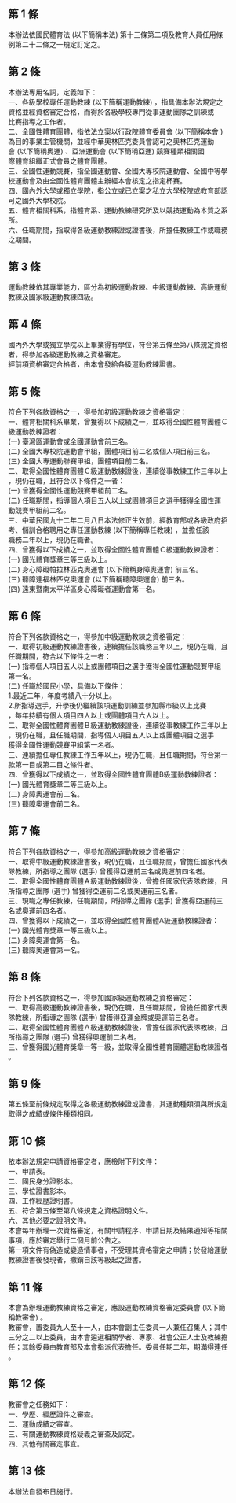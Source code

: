 第 1 條
-------
本辦法依國民體育法 (以下簡稱本法) 第十三條第二項及教育人員任用條  
例第二十二條之一規定訂定之。

第 2 條
-------
本辦法專用名詞，定義如下：  
一、各級學校專任運動教練 (以下簡稱運動教練) ，指具備本辦法規定之  
    資格並經資格審定合格，而得於各級學校專門從事運動團隊之訓練或  
    比賽指導之工作者。  
二、全國性體育團體，指依法立案以行政院體育委員會 (以下簡稱本會 )  
    為目的事業主管機關，並經中華奧林匹克委員會認可之奧林匹克運動  
    會 (以下簡稱奧運) 、亞洲運動會 (以下簡稱亞運) 競賽種類相關國  
    際體育組織正式會員之體育團體。  
三、全國性運動競賽，指全國運動會、全國大專校院運動會、全國中等學  
    校運動會及由全國性體育團體主辦經本會核定之指定杯賽。  
四、國內外大學或獨立學院，指公立或已立案之私立大學校院或教育部認  
    可之國外大學校院。  
五、體育相關科系，指體育系、運動教練研究所及以競技運動為本質之系  
    所。  
六、任職期間，指取得各級運動教練證或證書後，所擔任教練工作或職務  
    之期間。

第 3 條
-------
運動教練依其專業能力，區分為初級運動教練、中級運動教練、高級運動  
教練及國家級運動教練四級。

第 4 條
-------
國內外大學或獨立學院以上畢業得有學位，符合第五條至第八條規定資格  
者，得參加各級運動教練之資格審定。  
經前項資格審定合格者，由本會發給各級運動教練證書。

第 5 條
-------
符合下列各款資格之一，得參加初級運動教練之資格審定：  
一、體育相關科系畢業，曾獲得以下成績之一，並取得全國性體育團體Ｃ  
    級運動教練證者：  
 (一) 臺灣區運動會或全國運動會前三名。  
 (二) 全國大專校院運動會甲組，團體項目前二名或個人項目前三名。  
 (三) 全國大專運動聯賽甲組，團體項目前二名。  
二、取得全國性體育團體Ｃ級運動教練證後，連續從事教練工作三年以上  
    ，現仍在職，且符合以下條件之一者：  
 (一) 曾獲得全國性運動競賽甲組前二名。  
 (二) 任職期間，指導個人項目五人以上或團體項目之選手獲得全國性運  
      動競賽甲組前二名。  
三、中華民國九十二年二月八日本法修正生效前，經教育部或各級政府招  
    考、儲訓合格聘用之專任運動教練 (以下簡稱專任教練) ，並擔任該  
    職務二年以上，現仍在職者。  
四、曾獲得以下成績之一，並取得全國性體育團體Ｃ級運動教練證者：  
 (一) 國光體育獎章三等三級以上。  
 (二) 身心障礙帕拉林匹克奧運會 (以下簡稱身障奧運會) 前三名。  
 (三) 聽障達福林匹克奧運會 (以下簡稱聽障奧運會) 前三名。  
 (四) 遠東暨南太平洋區身心障礙者運動會第一名。

第 6 條
-------
符合下列各款資格之一，得參加中級運動教練之資格審定：  
一、取得初級運動教練證書後，連續擔任該職務三年以上，現仍在職，且  
    任職期間，符合以下條件之一者：  
 (一) 指導個人項目五人以上或團體項目之選手獲得全國性運動競賽甲組  
      第一名。  
 (二) 任職於國民小學，具備以下條件：  
      1.最近二年，年度考績八十分以上。  
      2.所指導選手，升學後仍繼續該項運動訓練並參加縣市級以上比賽  
        ，每年持續有個人項目四人以上或團體項目六人以上。  
二、取得全國性體育團體Ｂ級運動教練證後，連續從事教練工作三年以上  
    ，現仍在職，且任職期間，指導個人項目五人以上或團體項目之選手  
    獲得全國性運動競賽甲組第一名者。  
三、連續擔任專任教練工作五年以上，現仍在職，且任職期間，符合第一  
    款第一目或第二目之條件者。  
四、曾獲得以下成績之一，並取得全國性體育團體B級運動教練證者：  
 (一) 國光體育獎章二等三級以上。  
 (二) 身障奧運會前二名。  
 (三) 聽障奧運會前二名。

第 7 條
-------
符合下列各款資格之一，得參加高級運動教練之資格審定：  
一、取得中級運動教練證書後，現仍在職，且任職期間，曾擔任國家代表  
    隊教練，所指導之團隊 (選手) 曾獲得亞運前三名或奧運前四名者。  
二、取得全國性體育團體Ａ級運動教練證後，曾擔任國家代表隊教練，且  
    所指導之團隊 (選手) 曾獲得亞運前二名或奧運前三名者。  
三、現職之專任教練，任職期間，所指導之團隊 (選手) 曾獲得亞運前三  
    名或奧運前四名者。  
四、曾獲得以下成績之一，並取得全國性體育團體A級運動教練證者：  
 (一) 國光體育獎章一等三級以上。  
 (二) 身障奧運會第一名。  
 (三) 聽障奧運會第一名。

第 8 條
-------
符合下列各款資格之一，得參加國家級運動教練之資格審定：  
一、取得高級運動教練證書後，現仍在職，且任職期間，曾擔任國家代表  
    隊教練，所指導之團隊 (選手) 曾獲得亞運金牌或奧運前三名者。  
二、取得全國性體育團體Ａ級運動教練證後，曾擔任國家代表隊教練，且  
    所指導之團隊 (選手) 曾獲得奧運前二名者。  
三、曾獲得國光體育獎章一等一級，並取得全國性體育團體運動教練證者  
    。

第 9 條
-------
第五條至前條規定取得之各級運動教練證或證書，其運動種類須與所規定  
取得之成績或條件種類相同。

第 10 條
--------
依本辦法規定申請資格審定者，應檢附下列文件：  
一、申請表。  
二、國民身分證影本。  
三、學位證書影本。  
四、工作經歷證明書。  
五、符合第五條至第八條規定之資格證明文件。  
六、其他必要之證明文件。  
本會每年辦理一次資格審定，有關申請程序、申請日期及結果通知等相關  
事項，應於審定舉行二個月前公告之。  
第一項文件有偽造或變造情事者，不受理其資格審定之申請；於發給運動  
教練證書後發現者，撤銷自該等級起之證書。

第 11 條
--------
本會為辦理運動教練資格之審定，應設運動教練資格審定委員會 (以下簡  
稱教審會) 。  
教審會，置委員九人至十一人，由本會副主任委員一人兼任召集人；其中  
三分之二以上委員，由本會遴選相關學者、專家、社會公正人士及教練擔  
任；其餘委員由教育部及本會指派代表擔任。委員任期二年，期滿得連任  
。

第 12 條
--------
教審會之任務如下：  
一、學歷、經歷證件之審查。  
二、運動成績之審查。  
三、有關運動教練資格疑義之審查及認定。  
四、其他有關審定事宜。

第 13 條
--------
本辦法自發布日施行。

